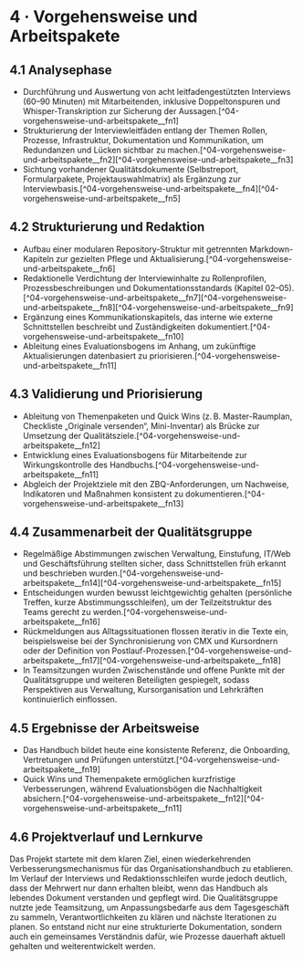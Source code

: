 # 4 · Vorgehensweise und Arbeitspakete

## 4.1 Analysephase

- Durchführung und Auswertung von acht leitfadengestützten Interviews (60–90 Minuten) mit Mitarbeitenden, inklusive Doppeltonspuren und Whisper-Transkription zur Sicherung der Aussagen.[^04-vorgehensweise-und-arbeitspakete__fn1]
- Strukturierung der Interviewleitfäden entlang der Themen Rollen, Prozesse, Infrastruktur, Dokumentation und Kommunikation, um Redundanzen und Lücken sichtbar zu machen.[^04-vorgehensweise-und-arbeitspakete__fn2][^04-vorgehensweise-und-arbeitspakete__fn3]
- Sichtung vorhandener Qualitätsdokumente (Selbstreport, Formularpakete, Projektauswahlmatrix) als Ergänzung zur Interviewbasis.[^04-vorgehensweise-und-arbeitspakete__fn4][^04-vorgehensweise-und-arbeitspakete__fn5]

## 4.2 Strukturierung und Redaktion

- Aufbau einer modularen Repository-Struktur mit getrennten Markdown-Kapiteln zur gezielten Pflege und Aktualisierung.[^04-vorgehensweise-und-arbeitspakete__fn6]
- Redaktionelle Verdichtung der Interviewinhalte zu Rollenprofilen, Prozessbeschreibungen und Dokumentationsstandards (Kapitel 02–05).[^04-vorgehensweise-und-arbeitspakete__fn7][^04-vorgehensweise-und-arbeitspakete__fn8][^04-vorgehensweise-und-arbeitspakete__fn9]
- Ergänzung eines Kommunikationskapitels, das interne wie externe Schnittstellen beschreibt und Zuständigkeiten dokumentiert.[^04-vorgehensweise-und-arbeitspakete__fn10]
- Ableitung eines Evaluationsbogens im Anhang, um zukünftige Aktualisierungen datenbasiert zu priorisieren.[^04-vorgehensweise-und-arbeitspakete__fn11]

## 4.3 Validierung und Priorisierung

- Ableitung von Themenpaketen und Quick Wins (z. B. Master-Raumplan, Checkliste „Originale versenden“, Mini-Inventar) als Brücke zur Umsetzung der Qualitätsziele.[^04-vorgehensweise-und-arbeitspakete__fn12]
- Entwicklung eines Evaluationsbogens für Mitarbeitende zur Wirkungskontrolle des Handbuchs.[^04-vorgehensweise-und-arbeitspakete__fn11]
- Abgleich der Projektziele mit den ZBQ-Anforderungen, um Nachweise, Indikatoren und Maßnahmen konsistent zu dokumentieren.[^04-vorgehensweise-und-arbeitspakete__fn13]

## 4.4 Zusammenarbeit der Qualitätsgruppe

- Regelmäßige Abstimmungen zwischen Verwaltung, Einstufung, IT/Web und Geschäftsführung stellten sicher, dass Schnittstellen früh erkannt und beschrieben wurden.[^04-vorgehensweise-und-arbeitspakete__fn14][^04-vorgehensweise-und-arbeitspakete__fn15]
- Entscheidungen wurden bewusst leichtgewichtig gehalten (persönliche Treffen, kurze Abstimmungsschleifen), um der Teilzeitstruktur des Teams gerecht zu werden.[^04-vorgehensweise-und-arbeitspakete__fn16]
- Rückmeldungen aus Alltagssituationen flossen iterativ in die Texte ein, beispielsweise bei der Synchronisierung von CMX und Kursordnern oder der Definition von Postlauf-Prozessen.[^04-vorgehensweise-und-arbeitspakete__fn17][^04-vorgehensweise-und-arbeitspakete__fn18]
- In Teamsitzungen wurden Zwischenstände und offene Punkte mit der Qualitätsgruppe und weiteren Beteiligten gespiegelt, sodass Perspektiven aus Verwaltung, Kursorganisation und Lehrkräften kontinuierlich einflossen.

## 4.5 Ergebnisse der Arbeitsweise

- Das Handbuch bildet heute eine konsistente Referenz, die Onboarding, Vertretungen und Prüfungen unterstützt.[^04-vorgehensweise-und-arbeitspakete__fn19]
- Quick Wins und Themenpakete ermöglichen kurzfristige Verbesserungen, während Evaluationsbögen die Nachhaltigkeit absichern.[^04-vorgehensweise-und-arbeitspakete__fn12][^04-vorgehensweise-und-arbeitspakete__fn11]

## 4.6 Projektverlauf und Lernkurve

Das Projekt startete mit dem klaren Ziel, einen wiederkehrenden Verbesserungsmechanismus für das Organisationshandbuch zu etablieren.
Im Verlauf der Interviews und Redaktionsschleifen wurde jedoch deutlich, dass der Mehrwert nur dann erhalten bleibt, wenn das Handbuch als lebendes Dokument verstanden und gepflegt wird.
Die Qualitätsgruppe nutzte jede Teamsitzung, um Anpassungsbedarfe aus dem Tagesgeschäft zu sammeln, Verantwortlichkeiten zu klären und nächste Iterationen zu planen.
So entstand nicht nur eine strukturierte Dokumentation, sondern auch ein gemeinsames Verständnis dafür, wie Prozesse dauerhaft aktuell gehalten und weiterentwickelt werden.
